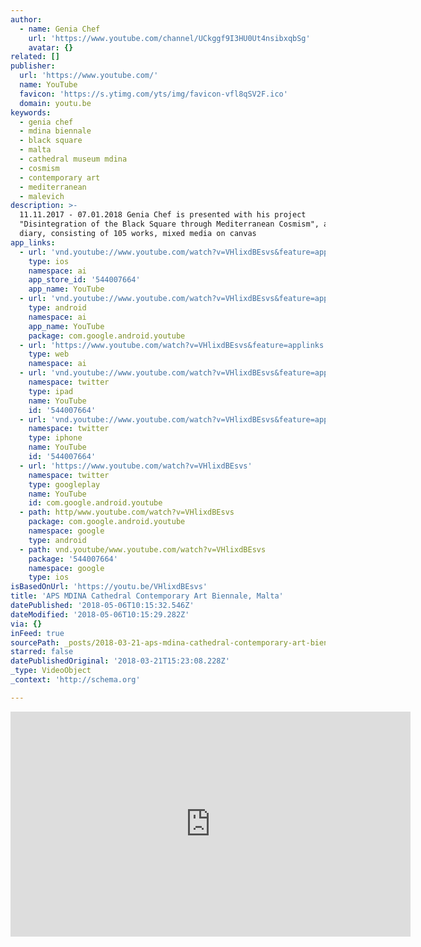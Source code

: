 ```yaml
---
author:
  - name: Genia Chef
    url: 'https://www.youtube.com/channel/UCkggf9I3HU0Ut4nsibxqbSg'
    avatar: {}
related: []
publisher:
  url: 'https://www.youtube.com/'
  name: YouTube
  favicon: 'https://s.ytimg.com/yts/img/favicon-vfl8qSV2F.ico'
  domain: youtu.be
keywords:
  - genia chef
  - mdina biennale
  - black square
  - malta
  - cathedral museum mdina
  - cosmism
  - contemporary art
  - mediterranean
  - malevich
description: >-
  11.11.2017 - 07.01.2018 Genia Chef is presented with his project
  "Disintegration of the Black Square through Mediterranean Cosmism", a visual
  diary, consisting of 105 works, mixed media on canvas
app_links:
  - url: 'vnd.youtube://www.youtube.com/watch?v=VHlixdBEsvs&feature=applinks'
    type: ios
    namespace: ai
    app_store_id: '544007664'
    app_name: YouTube
  - url: 'vnd.youtube://www.youtube.com/watch?v=VHlixdBEsvs&feature=applinks'
    type: android
    namespace: ai
    app_name: YouTube
    package: com.google.android.youtube
  - url: 'https://www.youtube.com/watch?v=VHlixdBEsvs&feature=applinks'
    type: web
    namespace: ai
  - url: 'vnd.youtube://www.youtube.com/watch?v=VHlixdBEsvs&feature=applinks'
    namespace: twitter
    type: ipad
    name: YouTube
    id: '544007664'
  - url: 'vnd.youtube://www.youtube.com/watch?v=VHlixdBEsvs&feature=applinks'
    namespace: twitter
    type: iphone
    name: YouTube
    id: '544007664'
  - url: 'https://www.youtube.com/watch?v=VHlixdBEsvs'
    namespace: twitter
    type: googleplay
    name: YouTube
    id: com.google.android.youtube
  - path: http/www.youtube.com/watch?v=VHlixdBEsvs
    package: com.google.android.youtube
    namespace: google
    type: android
  - path: vnd.youtube/www.youtube.com/watch?v=VHlixdBEsvs
    package: '544007664'
    namespace: google
    type: ios
isBasedOnUrl: 'https://youtu.be/VHlixdBEsvs'
title: 'APS MDINA Cathedral Contemporary Art Biennale, Malta'
datePublished: '2018-05-06T10:15:32.546Z'
dateModified: '2018-05-06T10:15:29.282Z'
via: {}
inFeed: true
sourcePath: _posts/2018-03-21-aps-mdina-cathedral-contemporary-art-biennale-malta.md
starred: false
datePublishedOriginal: '2018-03-21T15:23:08.228Z'
_type: VideoObject
_context: 'http://schema.org'

---
```

<iframe src="https://cdn.embedly.com/widgets/media.html?src=https%3A%2F%2Fwww.youtube.com%2Fembed%2FVHlixdBEsvs%3Ffeature%3Doembed&amp;url=http%3A%2F%2Fwww.youtube.com%2Fwatch%3Fv%3DVHlixdBEsvs&amp;image=https%3A%2F%2Fi.ytimg.com%2Fvi%2FVHlixdBEsvs%2Fhqdefault.jpg&amp;key=a715cf41cc93453ca338d350cd26f87b&amp;type=text%2Fhtml&amp;schema=youtube" width="640" height="360" scrolling="no" frameborder="0" allowfullscreen="" style=""></iframe>